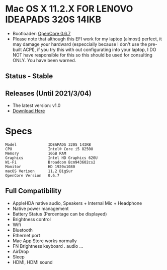 # Mac OS X 11.2.X FOR LENOVO IDEAPADS 320S 14IKB

* Bootloader: [OpenCore 0.6.7](https://github.com/acidanthera/OpenCorePkg/releases/tag/0.6.7)
* Please note that although this EFI work for my laptop (almost) perfect, it may damage your hardward (especcially because I don't use the pre-built ACPI), if you try this with out configurating into your laptop, I DO NOT have responsible for this so this should be used for consulting ONLY. You have been warned.

## Status - Stable

## Releases (Until 2021/3/04)
- The latest version: v1.0
- [Download Here](https://github.com/quocanh1204/EFI-320s/)

# Specs
```
Model              IDEAPADS 320S 14IKB
CPU                Intel® Core i5 8250U
Memory             16GB RAM
Graphics           Intel HD Graphics 620U
Wi-Fi              Broadcom Bcm943602cs2
Monitor            HD 1920x1080
macOS Verison      11.2 BigSur
OpenCore Version   0.6.7
```
## Full Compatibility
- AppleHDA native audio, Speakers + Internal Mic + Headphone
- Native power management
- Battery Status (Percentage can be displayed)
- Brightness control 
- Wifi
- Bluetooth
- Ethernet port
- Mac App Store works normally
- FN Brightness keyboard . audio ...
- AirDrop
- Sleep
- HDMI, HDMI sound
